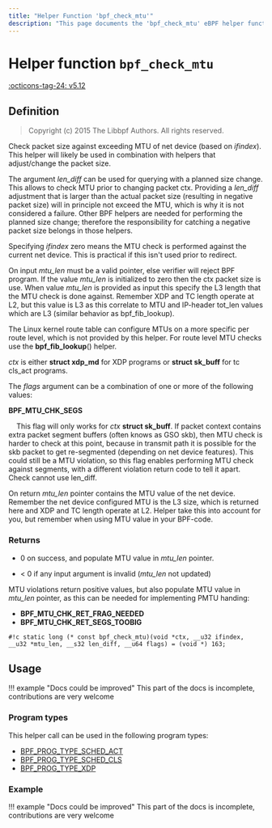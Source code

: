 ```yaml
---
title: "Helper Function 'bpf_check_mtu'"
description: "This page documents the 'bpf_check_mtu' eBPF helper function, including its defintion, usage, program types that can use it, and examples."
---
```

# Helper function `bpf_check_mtu`

<!-- [FEATURE_TAG](bpf_check_mtu) -->
[:octicons-tag-24: v5.12](https://github.com/torvalds/linux/commit/34b2021cc61642d61c3cf943d9e71925b827941b)
<!-- [/FEATURE_TAG] -->

## Definition

> Copyright (c) 2015 The Libbpf Authors. All rights reserved.


<!-- [HELPER_FUNC_DEF] -->
Check packet size against exceeding MTU of net device (based on _ifindex_).  This helper will likely be used in combination with helpers that adjust/change the packet size.

The argument _len_diff_ can be used for querying with a planned size change. This allows to check MTU prior to changing packet ctx. Providing a _len_diff_ adjustment that is larger than the actual packet size (resulting in negative packet size) will in principle not exceed the MTU, which is why it is not considered a failure.  Other BPF helpers are needed for performing the planned size change; therefore the responsibility for catching a negative packet size belongs in those helpers.

Specifying _ifindex_ zero means the MTU check is performed against the current net device.  This is practical if this isn't used prior to redirect.

On input _mtu_len_ must be a valid pointer, else verifier will reject BPF program.  If the value _mtu_len_ is initialized to zero then the ctx packet size is use.  When value _mtu_len_ is provided as input this specify the L3 length that the MTU check is done against. Remember XDP and TC length operate at L2, but this value is L3 as this correlate to MTU and IP-header tot_len values which are L3 (similar behavior as bpf_fib_lookup).

The Linux kernel route table can configure MTUs on a more specific per route level, which is not provided by this helper. For route level MTU checks use the **bpf_fib_lookup**() helper.

_ctx_ is either **struct xdp_md** for XDP programs or **struct sk_buff** for tc cls_act programs.

The _flags_ argument can be a combination of one or more of the following values:

**BPF_MTU_CHK_SEGS**

&nbsp;&nbsp;&nbsp;&nbsp;This flag will only works for _ctx_ **struct sk_buff**. If packet context contains extra packet segment buffers (often knows as GSO skb), then MTU check is harder to check at this point, because in transmit path it is possible for the skb packet to get re-segmented (depending on net device features).  This could still be a MTU violation, so this flag enables performing MTU check against segments, with a different violation return code to tell it apart. Check cannot use len_diff.

On return _mtu_len_ pointer contains the MTU value of the net device.  Remember the net device configured MTU is the L3 size, which is returned here and XDP and TC length operate at L2. Helper take this into account for you, but remember when using MTU value in your BPF-code.



### Returns

* 0 on success, and populate MTU value in _mtu_len_ pointer.


* < 0 if any input argument is invalid (_mtu_len_ not updated)


MTU violations return positive values, but also populate MTU value in _mtu_len_ pointer, as this can be needed for implementing PMTU handing:

* **BPF_MTU_CHK_RET_FRAG_NEEDED**
* **BPF_MTU_CHK_RET_SEGS_TOOBIG**


`#!c static long (* const bpf_check_mtu)(void *ctx, __u32 ifindex, __u32 *mtu_len, __s32 len_diff, __u64 flags) = (void *) 163;`
<!-- [/HELPER_FUNC_DEF] -->

## Usage

!!! example "Docs could be improved"
    This part of the docs is incomplete, contributions are very welcome

### Program types

This helper call can be used in the following program types:

<!-- DO NOT EDIT MANUALLY -->
<!-- [HELPER_FUNC_PROG_REF] -->
 * [BPF_PROG_TYPE_SCHED_ACT](../program-type/BPF_PROG_TYPE_SCHED_ACT.md)
 * [BPF_PROG_TYPE_SCHED_CLS](../program-type/BPF_PROG_TYPE_SCHED_CLS.md)
 * [BPF_PROG_TYPE_XDP](../program-type/BPF_PROG_TYPE_XDP.md)
<!-- [/HELPER_FUNC_PROG_REF] -->

### Example

!!! example "Docs could be improved"
    This part of the docs is incomplete, contributions are very welcome
